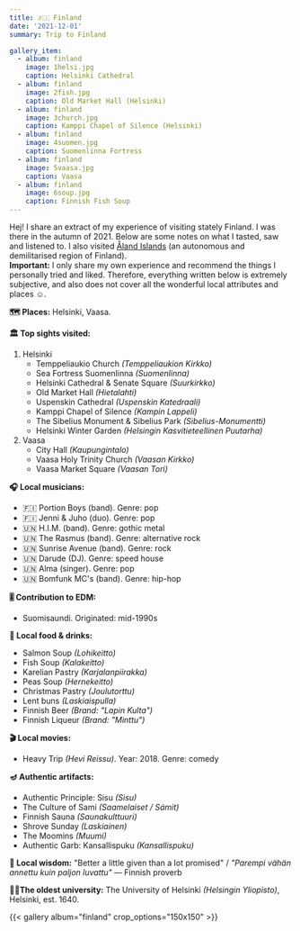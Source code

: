 ```yaml
---
title: 🇫🇮 Finland
date: '2021-12-01'
summary: Trip to Finland

gallery_item:
  - album: finland
    image: 1helsi.jpg
    caption: Helsinki Cathedral
  - album: finland
    image: 2fish.jpg
    caption: Old Market Hall (Helsinki)
  - album: finland
    image: 3church.jpg
    caption: Kamppi Chapel of Silence (Helsinki)
  - album: finland
    image: 4suomen.jpg
    caption: Suomenlinna Fortress
  - album: finland
    image: 5vaasa.jpg
    caption: Vaasa 
  - album: finland
    image: 6soup.jpg
    caption: Finnish Fish Soup
---
```

Hej! I share an extract of my experience of visiting stately Finland. I was there in the autumn of 2021. Below are some notes on what I tasted, saw and listened to. I also visited <a href = "https://euphort.se/post/aland/">Åland Islands</a> (an autonomous and demilitarised region of Finland). <br>
<b>Important:</b> I only share my own experience and recommend the things I personally tried and liked. Therefore, everything written below is extremely subjective, and also does not cover all the wonderful local attributes and places ☺️. 

<b>🗺 Places:</b> Helsinki, Vaasa.<br>

<b>🏛 Top sights visited: </b>
1. Helsinki
    - Temppeliaukio Church <i>(Temppeliaukion Kirkko)</i>
    - Sea Fortress Suomenlinna <i>(Suomenlinna)</i>
    - Helsinki Cathedral & Senate Square <i>(Suurkirkko)</i>
    - Old Market Hall <i>(Hietalahti)</i>
    - Uspenskin Cathedral <i>(Uspenskin Katedraali)</i>
    - Kamppi Chapel of Silence <i>(Kampin Lappeli)</i>
    - The Sibelius Monument & Sibelius Park <i>(Sibelius-Monumentti)</i>
    - Helsinki Winter Garden <i>(Helsingin Kasvitieteellinen Puutarha)</i>
2. Vaasa
    - City Hall <i>(Kaupungintalo)</i>
    - Vaasa Holy Trinity Church <i>(Vaasan Kirkko)</i>
    - Vaasa Market Square <i>(Vaasan Tori)</i>


<b>🎧 Local musicians: </b>
- 🇫🇮 Portion Boys (band). Genre: pop
- 🇫🇮 Jenni & Juho (duo). Genre: pop
- 🇺🇳 H.I.M. (band). Genre: gothic metal
- 🇺🇳 The Rasmus (band). Genre: alternative rock
- 🇺🇳 Sunrise Avenue (band). Genre: rock
- 🇺🇳 Darude (DJ). Genre: speed house
- 🇺🇳 Alma (singer). Genre: pop
- 🇺🇳 Bomfunk MC's (band). Genre: hip-hop

<b>🎚️ Contribution to EDM: </b>
- Suomisaundi. Originated: mid-1990s


<b>🥘 Local food & drinks: </b>
- Salmon Soup <i>(Lohikeitto)</i>
- Fish Soup <i>(Kalakeitto)</i>
- Karelian Pastry <i>(Karjalanpiirakka)</i>
- Peas Soup <i>(Hernekeitto)</i>
- Christmas Pastry <i>(Joulutorttu)</i>
- Lent buns <i>(Laskiaispulla)</i>
- Finnish Beer <i>(Brand: "Lapin Kulta")</i>
- Finnish Liqueur <i>(Brand: "Minttu")</i>


<b>🎬 Local movies:</b>
- Heavy Trip <i>(Hevi Reissu)</i>. Year: 2018. Genre: comedy


<b>🪔 Authentic artifacts:</b>
- Authentic Principle: Sisu <i>(Sisu)</i>
- The Culture of Sami <i>(Saamelaiset / Sámit)</i>
- Finnish Sauna <i>(Saunakulttuuri)</i>
- Shrove Sunday <i>(Laskiainen)</i>
- The Moomins <i>(Muumi)</i>
- Authentic Garb: Kansallispuku <i>(Kansallispuku)</i>

<b>🦉 Local wisdom:</b> "Better a little given than a lot promised" / <i>"Parempi vähän annettu kuin paljon luvattu"</i> — Finnish proverb


<b>👨‍🎓The oldest university:</b> The University of Helsinki <i>(Helsingin Yliopisto)</i>, Helsinki, est. 1640.  


{{< gallery album="finland" crop_options="150x150" >}}
   

